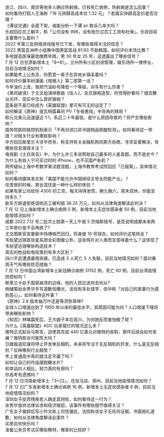 浙江、四川、南京等地多人确诊热射病，已有死亡病例，热射病是怎么回事？  
如何看待打假人王海称「18 元钟薛高成本仅 1.32 元」？若属实钟薛高定价是否合理？  
《谭谈交通》全面下架，谁能分析一下谭 sir 胜诉几率大吗？  
乐视回应员工躺平，称「公司没有 996，没有拖欠过员工工资和社保」，乐视目前主要靠什么盈利？  
2022 年第三批网络游戏版号已下发，有哪些值得关注的信息？  
2022 男篮亚洲杯小组赛中国男篮首战 81:93 不敌韩国，如何评价本场比赛？  
多地提高医保最低缴费年限，男 30 年女 25 年，这透露出了哪些信号？  
7 月 12 日甘肃新增本土「8+61」，兰州所有小区封闭管理，娱乐场所一律停业，目前当地情况如何？  
如果能考上公务员，你愿意一辈子在异地乡镇呆着吗？  
如何评价藤本树漫画《电锯人》第二部第一话？  
今年油价上涨，我把汽油标号降低一个等级，对车有什么伤害？  
《乘风破浪》于文文组演绎歌曲《佳人》，全员旗袍造型，你觉得好看吗？褪去舞台光环，现实中怎么穿好旗袍？  
蓝条是不是已经成为《英雄联盟》里可有可无的设定了？  
如何解读《原神》提瓦特篇幕间 PV「冬夜愚戏」中丑角的棋局？  
欧元兑美元迅速逼近 1:1，系近二十年最低，是什么原因导致的？将产生哪些影响？  
国务院联防联控机制表示「不再对进口非冷链物品核酸检测」，如何看待这一举措？对相关行业有哪些影响？  
中方回应斯里兰卡涉华债务，称支持有关金融机构同斯方协商，寻求妥善解决，有哪些信息值得关注？  
电视剧《士兵突击》中，为什么许三多说帮助自己最多的人是袁朗，而不是史今？  
为什么有些人宁可买过时的 iPhone，也不买国产新机？  
网传疑似上海中考数学某试题泄题，上海市教育考试院回应「已报案」，具体情况如何？  
如何看待媒体发文称「美国不能允许中国继续主导太阳能产业」？  
住青旅的时候，男女混住是一种什么样的体验？  
如果有家公司给你 4300 的工资，每天闲得发慌，朝九晚六，周末双休，你能坚持多久？  
新东方辞退拒绝调岗员工被判赔 38.25 万元，如何从法律角度解读此判决？  
7 月 12 日上海新增本土确诊病例 5 例，新增本土无症状感染者 50 例，目前当地疫情情况如何？  
成都 2022.7.12 号二批次土拍第一天上午就 5 宗熔断摇号，是否说明成都未来两三年房价是不会再跌了?  
尤文图斯官宣曼联中场博格巴回归，将身披 10 号球衣，如何评价这笔转会？  
韦伯望远镜首张星系团全彩图像公布，这张照片对人类而言意味着什么？这体现了韦伯望远镜哪些构造技术？  
真实的枪战和电视里的有多大区别？  
四川平武遭遇暴雨突袭，已造成 3 人死亡 5 人失联，目前当地情况如何？面对暴雨天气有哪些防范措施？  
7 月 12 日中国台湾新增本土新冠确诊病例  31152 例，死亡 60 例，目前台湾疫情防控如何？  
斯里兰卡处于国家崩溃的边缘，他的人民应该何去何从?  
杨槠策给余秀华手写道歉信曝光，该信有多处错字，信中称「对自己的家暴行为感到恶心」，如何看待这件事？  
《原神》2.8 版本抽万叶还是等须弥草神?  
全球人口增速达到了 1950 年以来的最低水平，其原因可能为何？人口增速下降将带来哪些影响？  
《知否》林噙霜死后，王大娘子本应高兴，为何她反而害怕极了呢？  
为什么《英雄联盟》ADC 玩家摆烂的情况这么多？  
推特正式起诉马斯克，迫使其完成 440 亿美元对推特的收购，案件后续会如何发展？推特胜诉可能性大吗？  
日媒报道尼康将停止开发单反相机，未来将专注于无反相机的开发，什么是无反相机？反映哪些行业趋势？  
考上普通高中真的就注定平庸了吗？  
如何让自己的作品摆脱糖水片?  
和幸运的人相比，努力真的有用吗？  
你高考有遗憾吗？  
7 月 12 日河南新增本土「3+22」，在驻马店、郑州，目前当地疫情情况如何？  
7 月 12 日广东省新增本土确诊病例 16 例，新增本土无症状感染者 6 例，目前当地疫情情况如何？  
深圳女子捉弄残疾老人踢走其拐杖，如何看待这一行为？  
余秀华放弃法律诉求和经济赔偿，该事件有哪些细节值得关注？  
广东女子被辞后写小作文称上司性骚扰，法院称该女子无任何证据，书面赔礼道歉，如何从法律角度解读此案件？  
买房后你快乐吗？  
准备公务员考试买哪些教材，哪家的比较好？  
